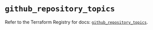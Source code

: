 # `github_repository_topics`

Refer to the Terraform Registry for docs: [`github_repository_topics`](https://registry.terraform.io/providers/integrations/github/6.7.0/docs/resources/repository_topics).
